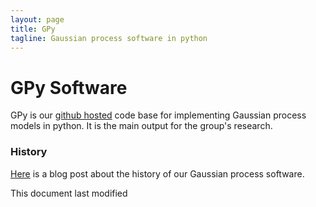 ```yaml
---
layout: page
title: GPy
tagline: Gaussian process software in python
---
```



GPy Software
============

GPy is our [github hosted](https://github.com/SheffieldML/GPy/) code
base for implementing Gaussian process models in python. It is the main
output for the group's research.

### History

[Here](http://inverseprobability.com/2013/11/25/gpy-moving-from-matlab-to-python/)
is a blog post about the history of our Gaussian process software.

This document last modified
